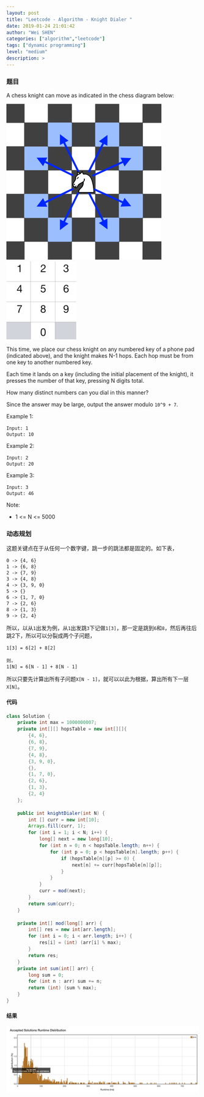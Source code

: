 ```yaml
---
layout: post
title: "Leetcode - Algorithm - Knight Dialer "
date: 2019-01-24 21:01:42
author: "Wei SHEN"
categories: ["algorithm","leetcode"]
tags: ["dynamic programming"]
level: "medium"
description: >
---
```


### 题目
A chess knight can move as indicated in the chess diagram below:

![knight-chess-board](/images/leetcode/knight-chess-board.png)
![knight-chess-board-keypad](/images/leetcode/knight-chess-board-keypad.png)

This time, we place our chess knight on any numbered key of a phone pad (indicated above), and the knight makes N-1 hops.  Each hop must be from one key to another numbered key.

Each time it lands on a key (including the initial placement of the knight), it presses the number of that key, pressing N digits total.

How many distinct numbers can you dial in this manner?

Since the answer may be large, output the answer modulo `10^9 + 7`.

Example 1:
```
Input: 1
Output: 10
```

Example 2:
```
Input: 2
Output: 20
```

Example 3:
```
Input: 3
Output: 46
```

Note:
* 1 <= N <= 5000

### 动态规划
这题关键点在于从任何一个数字键，跳一步的跳法都是固定的。如下表，
```
0 -> {4, 6}
1 -> {6, 8}
2 -> {7, 9}
3 -> {4, 8}
4 -> {3, 9, 0}
5 -> {}
6 -> {1, 7, 0}
7 -> {2, 6}
8 -> {1, 3}
9 -> {2, 4}
```

所以，以从`1`出发为例，从`1`出发跳`3`下记做`1[3]`，那一定是跳到`6`和`8`，然后再往后跳2下，所以可以分裂成两个子问题，
```
1[3] = 6[2] + 8[2]

则，
1[N] = 6[N - 1] + 8[N - 1]
```

所以只要先计算出所有子问题`X[N - 1]`，就可以以此为根据，算出所有下一层`X[N]`。

#### 代码
```java
class Solution {
    private int max = 1000000007;
    private int[][] hopsTable = new int[][]{
        {4, 6},
        {6, 8},
        {7, 9},
        {4, 8},
        {3, 9, 0},
        {},
        {1, 7, 0},
        {2, 6},
        {1, 3},
        {2, 4}
    };

    public int knightDialer(int N) {
        int [] curr = new int[10];
        Arrays.fill(curr, 1);
        for (int i = 1; i < N; i++) {
            long[] next = new long[10];
            for (int n = 0; n < hopsTable.length; n++) {
                for (int p = 0; p < hopsTable[n].length; p++) {
                    if (hopsTable[n][p] >= 0) {
                        next[n] += curr[hopsTable[n][p]];
                    }
                }
            }
            curr = mod(next);
        }
        return sum(curr);
    }

    private int[] mod(long[] arr) {
        int[] res = new int[arr.length];
        for (int i = 0; i < arr.length; i++) {
            res[i] = (int) (arr[i] % max);
        }
        return res;
    }
    private int sum(int[] arr) {
        long sum = 0;
        for (int n : arr) sum += n;
        return (int) (sum % max);
    }
}
```

#### 结果
![knight-dialer-1](/images/leetcode/knight-dialer-1.png)
